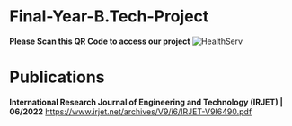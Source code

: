 # Final-Year-B.Tech-Project



**Please Scan this QR Code to access our project**
![HealthServ](https://user-images.githubusercontent.com/55265182/167283660-bbcf83b6-f9b0-4441-8c97-6e72cad7406b.png)



# Publications

**International Research Journal of Engineering and Technology (IRJET) | 06/2022**
https://www.irjet.net/archives/V9/i6/IRJET-V9I6490.pdf
